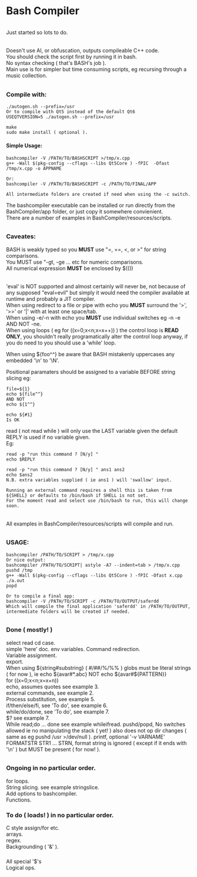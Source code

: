 # Bash Compiler
######
Just started so lots to do.
######
Doesn't use AI, or obfuscation, outputs compileable C++ code.  
You should check the script first by running it in bash.  
No syntax checking ( that's BASH's job ).  
Main use is for simpler but time consuming scripts, eg recursing through a music collection.  
######
### Compile with:
````console
./autogen.sh --prefix=/usr
Or to compile with Qt5 instead of the default Qt6
USEQTVERSION=5 ./autogen.sh --prefix=/usr

make
sudo make install ( optional ).

````  

#### Simple Usage:
````console
bashcompiler -V /PATH/TO/BASHSCRIPT >/tmp/x.cpp
g++ -Wall $(pkg-config --cflags --libs Qt5Core ) -fPIC  -Ofast /tmp/x.cpp -o APPNAME

Or:
bashcompiler -V /PATH/TO/BASHSCRIPT -c /PATH/TO/FINAL/APP

All intermediate folders are created if need when using the -c switch.

````

The bashcompiler executable can be installed or run directly from the BashCompiler/app folder, or just copy it somewhere convienient.  
There are a number of examples in BashCompiler/resources/scripts.  

######
### Caveates:  
BASH is weakly typed so you **MUST** use "=, ==, <, or >" for string comparisons.  
You MUST use "-gt, -ge ... etc for numeric comparisons.  
All numerical expression **MUST** be enclosed by $(())  
######
'eval' is NOT supported and almost certainly will never be, not because of any supposed "eval=evil" but simply it would need the compiler available at runtime and probably a JIT compiler.  
When using redirect to a file or pipe with echo  you **MUST** surround the '>', '>>' or '|' with at least one space/tab.  
When using -e/-n with echo you **MUST** use individual switches eg -n -e AND NOT -ne.  
When using loops ( eg for ((x=0;x<n;x=x++)) ) the control loop is **READ ONLY**, you shouldn't really programatically alter the control loop anyway, if you do need to you should use a 'while' loop.  
  
When using ${foo^^} be aware that BASH mistakenly uppercases any embedded '\n' to '\N'.  

Positional paramaters should be assigned to a variable BEFORE string slicing eg: 
```` console
file=${1}
echo ${file^^}
AND NOT
echo ${1^^}

echo ${#1}
Is OK

````
read ( not read while ) will only use the LAST variable given the default REPLY is used if no variable given.  
Eg:
````
read -p "run this command ? [N/y] "
echo $REPLY

read -p "run this command ? [N/y] " ans1 ans2
echo $ans2
N.B. extra variables supplied ( ie ans1 ) will 'swallow' input.

Running an external command requires a shell this is taken from ${SHELL} or defaults to /bin/bash if SHELL is not set.
For the moment read and select use /bin/bash to run, this will change soon.
````  

######
All examples in BashCompiler/resources/scripts will compile and run.
######
### USAGE:
````console
bashcompiler /PATH/TO/SCRIPT > /tmp/x.cpp
Or nice output:
bashcompiler /PATH/TO/SCRIPT| astyle -A7 --indent=tab > /tmp/x.cpp
pushd /tmp
g++ -Wall $(pkg-config --cflags --libs Qt5Core ) -fPIC -Ofast x.cpp
./a.out
popd

Or to compile a final app:
bashcompiler -V /PATH/TO/SCRIPT -c /PATH/TO/OUTPUT/saferdd
Which will compile the final application 'saferdd' in /PATH/TO/OUTPUT, intermediate folders will be created if needed.

````
######
### Done ( mostly! )

select
read
cd
case.  
simple 'here' doc.
env variables.
Command redirection.  
Variable assignment.  
export.  
When using ${string#substring} ( #/##/%/%% ) globs must be literal strings ( for now ), ie	echo ${avar#*.abc} NOT echo ${avar#${PATTERN}}  
for ((x=0;x<n;x=x+n))  
echo, assumes quotes see example 3.  
external commands, see example 2.  
Process substitution, see example 5.  
if/then/else/fi, see 'To do', see example 6.  
while/do/done, see 'To do', see example 7.  
$? see example 7.  
While read;do ... done see example whileifread.
pushd/popd, No switches allowed ie no manipulating the stack ( yet! ) also does not op dir changes ( same as eg pushd /usr >/dev/null ).
printf, optional '-v VARNAME' FORMATSTR STR1 ... STRN, format string is ignored ( except if it ends with '\n' ) but MUST be present ( for now! ).
######

### Ongoing in no particular order. 
for loops.  
String slicing. see example stringslice.  
Add options to bashcompiler.  
Functions.
###

### To do ( loads! ) in no particular order.  

C style assign/for etc.  
arrays.  
regex.  
Backgrounding ( '&' ).  
###
All special '$'s  
Logical ops.  


